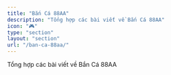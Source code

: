 ```yaml
---
title: "Bắn Cá 88AA"
description: "Tổng hợp các bài viết về Bắn Cá 88AA"
icon: "🎮"
type: "section"
layout: "section"
url: "/ban-ca-88aa/"
---
```


Tổng hợp các bài viết về Bắn Cá 88AA